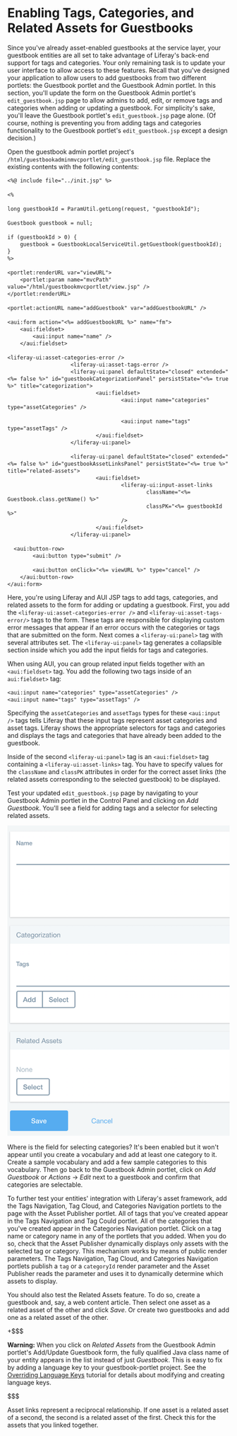 # Enabling Tags, Categories, and Related Assets for Guestbooks [](id=enabling-tags-categories-and-related-assets-for-guestbooks)

Since you've already asset-enabled guestbooks at the service layer, your
guestbook entities are all set to take advantage of Liferay's back-end support
for tags and categories. Your only remaining task is to update your user
interface to allow access to these features. Recall that you've designed your
application to allow users to add guestbooks from two different portlets: the
Guestbook portlet and the Guestbook Admin portlet. In this section, you'll
update the form on the Guestbook Admin portlet's `edit_guestbook.jsp` page to
allow admins to add, edit, or remove tags and categories when adding or updating
a guestbook. For simplicity's sake, you'll leave the Guestbook portlet's
`edit_guestbook.jsp` page alone. (Of course, nothing is preventing you from
adding tags and categories functionality to the Guestbook portlet's
`edit_guestbook.jsp` except a design decision.)

Open the guestbook admin portlet project's
`/html/guestbookadminmvcportlet/edit_guestbook.jsp` file. Replace the existing
contents with the following contents:

    <%@ include file="../init.jsp" %>
    
    <%

    long guestbookId = ParamUtil.getLong(request, "guestbookId");

    Guestbook guestbook = null;

    if (guestbookId > 0) {
    	guestbook = GuestbookLocalServiceUtil.getGuestbook(guestbookId);
    }
    %>
    
    <portlet:renderURL var="viewURL">
        <portlet:param name="mvcPath" value="/html/guestbookmvcportlet/view.jsp" />
    </portlet:renderURL>

    <portlet:actionURL name="addGuestbook" var="addGuestbookURL" />
    
    <aui:form action="<%= addGuestbookURL %>" name="fm">
        <aui:fieldset>
            <aui:input name="name" />
        </aui:fieldset>

    <liferay-ui:asset-categories-error />
                        <liferay-ui:asset-tags-error />
                        <liferay-ui:panel defaultState="closed" extended="<%= false %>" id="guestbookCategorizationPanel" persistState="<%= true %>" title="categorization">
                                <aui:fieldset>
                                        <aui:input name="categories" type="assetCategories" />

                                        <aui:input name="tags" type="assetTags" />
                                </aui:fieldset>
                        </liferay-ui:panel>

                        <liferay-ui:panel defaultState="closed" extended="<%= false %>" id="guestbookAssetLinksPanel" persistState="<%= true %>" title="related-assets">
                                <aui:fieldset>
                                        <liferay-ui:input-asset-links
                                                className="<%= Guestbook.class.getName() %>"
                                                classPK="<%= guestbookId %>"
                                        />
                                </aui:fieldset>
                        </liferay-ui:panel>

      <aui:button-row>
    		<aui:button type="submit" />

    		<aui:button onClick="<%= viewURL %>" type="cancel" />
    	</aui:button-row>
    </aui:form>

Here, you're using Liferay and AUI JSP tags to add tags, categories, and related
assets to the form for adding or updating a guestbook. First, you add the
`<liferay-ui:asset-categories-error />` and `<liferay-ui:asset-tags-error/>` 
tags to the form. These tags are responsible for displaying custom error 
messages that appear if an error occurs with the categories or tags that are
submitted on the form. Next comes a `<liferay-ui:panel>` tag with several
attributes set. The `<liferay-ui:panel>` tag generates a collapsible section
inside which you add the input fields for tags and categories.

When using AUI, you can group related input fields together with an
`<aui:fieldset>` tag. You add the following two tags inside of an
`aui:fieldset>` tag:

    <aui:input name="categories" type="assetCategories" />
    <aui:input name="tags" type="assetTags" />

Specifying the `assetCategories` and `assetTags` types for these `<aui:input />`
tags tells Liferay that these input tags represent asset categories and asset
tags. Liferay shows the appropriate selectors for tags and categories and
displays the tags and categories that have already been added to the guestbook.

Inside of the second `<liferay-ui:panel>` tag is an `<aui:fieldset>` tag
containing a `<liferay-ui:asset-links>` tag. You have to specify values for the
`className` and `classPK` attributes in order for the correct asset links (the
related assets corresponding to the selected guestbook) to be displayed.

Test your updated `edit_guestbook.jsp` page by navigating to your Guestbook
Admin portlet in the Control Panel and clicking on *Add Guestbook*. You'll see a
field for adding tags and a selector for selecting related assets.

![Figure 2: Once you've updated your Guestbook Admin portlet's `edit_guestbook.jsp` page, you'll see forms for adding tags and selecting related assets.](../../../images/guestbook-tags-related-assets.png)

Where is the field for selecting categories? It's been enabled but it won't
appear until you create a vocabulary and add at least one category to it. Create
a sample vocabulary and add a few sample categories to this vocabulary. Then go
back to the Guestbook Admin portlet, click on *Add Guestbook* or *Actions*
&rarr; *Edit* next to a guestbook and confirm that categories are selectable.

To further test your entities' integration with Liferay's asset framework, add
the Tags Navigation, Tag Cloud, and Categories Navigation portlets to the page
with the Asset Publisher portlet. All of tags that you've created appear in the
Tags Navigation and Tag Could portlet. All of the categories that you've created
appear in the Categories Navigation portlet. Click on a tag name or category
name in any of the portlets that you added. When you do so, check that the Asset
Publisher dynamically displays only assets with the selected tag or category.
This mechanism works by means of public render parameters. The Tags Navigation,
Tag Cloud, and Categories Navigation portlets publish a `tag` or a `categoryId`
render parameter and the Asset Publisher reads the parameter and uses it to
dynamically determine which assets to display.

You should also test the Related Assets feature. To do so, create a guestbook
and, say, a web content article. Then select one asset as a related asset of the
other and click *Save*. Or create two guestbooks and add one as a related asset
of the other.

+$$$

**Warning:** When you click on *Related Assets* from the Guestbook Admin
portlet's Add/Update Guestbook form, the fully qualified Java class name of your
entity appears in the list instead of just *Guestbook*. This is easy to fix by
adding a language key to your guestbook-portlet project. See the [Overriding Language Keys](/develop/tutorials/-/knowledge_base/7-0/overriding-language-keys)
tutorial for details about modifying and creating language keys.

$$$

Asset links represent a reciprocal relationship. If one asset is a related asset
of a second, the second is a related asset of the first. Check this for the
assets that you linked together.